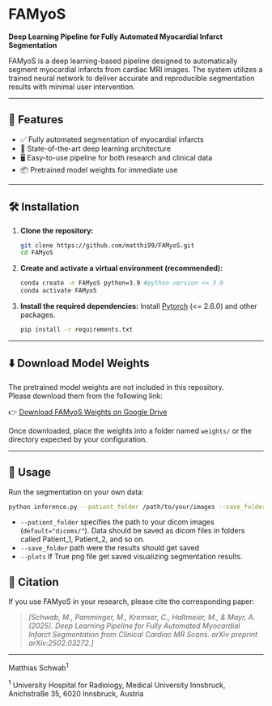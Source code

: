# FAMyoS
**Deep Learning Pipeline for Fully Automated Myocardial Infarct Segmentation**

FAMyoS is a deep learning-based pipeline designed to automatically segment myocardial infarcts from cardiac MRI images. The system utilizes a trained neural network to deliver accurate and reproducible segmentation results with minimal user intervention.

---

## 🚀 Features

- ✅ Fully automated segmentation of myocardial infarcts  
- 🧠 State-of-the-art deep learning architecture  
- 🖥️ Easy-to-use pipeline for both research and clinical data  
- 📦 Pretrained model weights for immediate use

---

## 🛠 Installation

1. **Clone the repository:**

   ```bash
   git clone https://github.com/matthi99/FAMyoS.git
   cd FAMyoS
   ```

2. **Create and activate a virtual environment (recommended):**

   ```bash
   conda create -n FAMyoS python=3.9 #python version <= 3.9
   conda activate FAMyoS
   ```

3. **Install the required dependencies:**
   Install [Pytorch](https://pytorch.org/get-started/locally/) (<= 2.6.0) and other packages. 

   ```bash
   pip install -r requirements.txt
   ```

---

## ⬇️ Download Model Weights

The pretrained model weights are not included in this repository.  
Please download them from the following link:

👉 [Download FAMyoS Weights on Google Drive](https://drive.google.com/drive/folders/1_UiK4XLT5Kt7HkpfQOkafls_eshtad-d?usp=sharing)

Once downloaded, place the weights into a folder named `weights/` or the directory expected by your configuration.

---

## 🧪 Usage

Run the segmentation on your own data:

```bash
python inference.py --patient_folder /path/to/your/images --save_folder /path/to/save/results --plots True/False 
```
- `--patient_folder` specifies the path to your dicom images (`default="dicoms/"`). Data should be saved as dicom files in folders called Patient_1, Patient_2, and so on.
- `--save_folder` path were the results should get saved
- `--plots` If True png file get saved visualizing segmentation results. 


## 📖 Citation

If you use FAMyoS in your research, please cite the corresponding paper:

> _[Schwab, M., Pamminger, M., Kremser, C., Haltmeier, M., & Mayr, A. (2025). Deep Learning Pipeline for Fully Automated Myocardial Infarct Segmentation from Clinical Cardiac MR Scans. arXiv preprint arXiv:2502.03272.]_

---
Matthias Schwab<sup>1

<sup>1</sup> University Hospital for Radiology, Medical University Innsbruck, Anichstraße 35, 6020 Innsbruck, Austria

